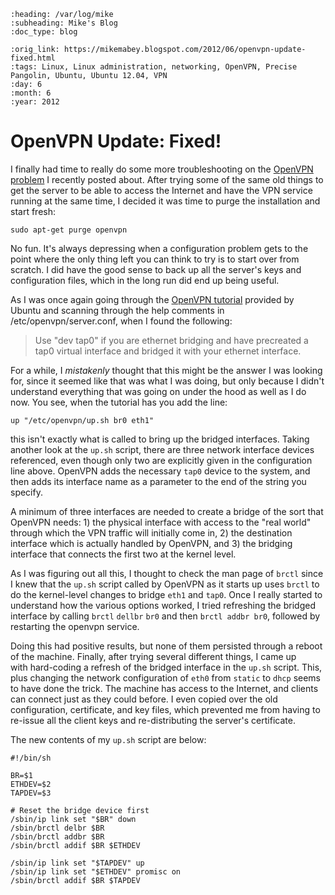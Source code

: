 ```eval_rst
:heading: /var/log/mike
:subheading: Mike's Blog
:doc_type: blog

:orig_link: https://mikemabey.blogspot.com/2012/06/openvpn-update-fixed.html
:tags: Linux, Linux administration, networking, OpenVPN, Precise Pangolin, Ubuntu, Ubuntu 12.04, VPN
:day: 6
:month: 6
:year: 2012
```
# OpenVPN Update: Fixed!

I finally had time to really do some more troubleshooting on the [OpenVPN
problem](/blog/2012/05/troubles_with_openvpn.md) I recently posted about. After trying some of the same old things to
get the server to be able to access the Internet and have the VPN service running at the same time, I decided it was
time to purge the installation and start fresh:

```
sudo apt-get purge openvpn
```

No fun. It's always depressing when a configuration problem gets to the point where the only thing left you can think
to try is to start over from scratch. I did have the good sense to back up all the server's keys and configuration
files, which in the long run did end up being useful.

As I was once again going through the [OpenVPN tutorial](https://help.ubuntu.com/12.04/serverguide/openvpn.html)
provided by Ubuntu and scanning through the help comments in /etc/openvpn/server.conf, when I found the following:

> Use "dev tap0" if you are ethernet bridging and have precreated a tap0 virtual interface and bridged it with your
  ethernet interface.

For a while, I *mistakenly* thought that this might be the answer I was looking for, since it seemed like that was what I
was doing, but only because I didn't understand everything that was going on under the hood as well as I do now. You
see, when the tutorial has you add the line:

```
up "/etc/openvpn/up.sh br0 eth1"
```

this isn't exactly what is called to bring up the bridged interfaces. Taking another look at the `up.sh` script, there
are three network interface devices referenced, even though only two are explicitly given in the configuration line
above. OpenVPN adds the necessary `tap0` device to the system, and then adds its interface name as a parameter to the
end of the string you specify.

A minimum of three interfaces are needed to create a bridge of the sort that OpenVPN needs: 1) the physical interface
with access to the "real world" through which the VPN traffic will initially come in, 2) the destination interface which
is actually handled by OpenVPN, and 3) the bridging interface that connects the first two at the kernel level.

As I was figuring out all this, I thought to check the man page of `brctl` since I knew that the `up.sh` script called
by OpenVPN as it starts up uses `brctl` to do the kernel-level changes to bridge `eth1` and `tap0`. Once I really
started to understand how the various options worked, I tried refreshing the bridged interface by calling `brctl`
`dellbr` `br0` and then `brctl addbr br0`, followed by restarting the openvpn service.

Doing this had positive results, but none of them persisted through a reboot of the machine. Finally, after trying
several different things, I came up with hard-coding a refresh of the bridged interface in the `up.sh` script. This,
plus changing the network configuration of `eth0` from `static` to `dhcp` seems to have done the trick. The machine has
access to the Internet, and clients can connect just as they could before. I even copied over the old configuration,
certificate, and key files, which prevented me from having to re-issue all the client keys and re-distributing the
server's certificate.

The new contents of my `up.sh` script are below:

    #!/bin/sh
    
    BR=$1
    ETHDEV=$2
    TAPDEV=$3
    
    # Reset the bridge device first
    /sbin/ip link set "$BR" down
    /sbin/brctl delbr $BR
    /sbin/brctl addbr $BR
    /sbin/brctl addif $BR $ETHDEV
    
    /sbin/ip link set "$TAPDEV" up
    /sbin/ip link set "$ETHDEV" promisc on
    /sbin/brctl addif $BR $TAPDEV
